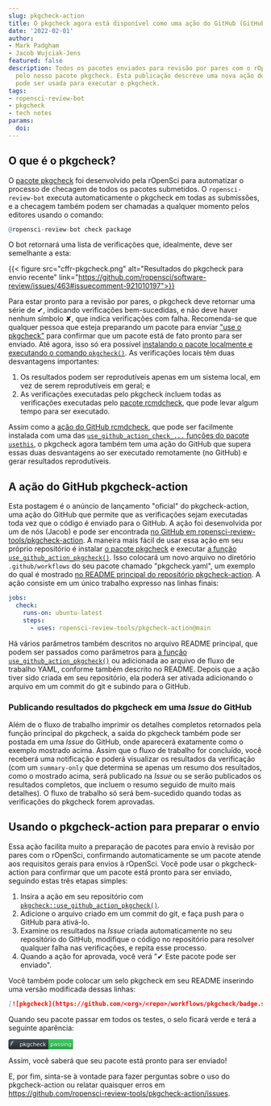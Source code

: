 ```yaml
---
slug: pkgcheck-action
title: O pkgcheck agora está disponível como uma ação do GitHub (GitHub Action)!
date: '2022-02-01'
author:
- Mark Padgham
- Jacob Wujciak-Jens
featured: false
description: Todos os pacotes enviados para revisão por pares com o rOpenSci são verificados
  pelo nosso pacote pkgcheck. Esta publicação descreve uma nova ação do GitHub (GitHub Action) que
  pode ser usada para executar o pkgcheck.
tags:
- ropensci-review-bot
- pkgcheck
- tech notes
params:
  doi: 
---
```


## O que é o pkgcheck?

O [pacote pkgcheck](https://github.com/ropensci-review-tools/pkgcheck) foi desenvolvido pela rOpenSci para automatizar o processo de checagem de todos os pacotes submetidos.
O `ropensci-review-bot` executa automaticamente o pkgcheck em todas as submissões, e a checagem também podem ser chamadas a qualquer momento pelos editores usando o comando:

```r
@ropensci-review-bot check package
```

O bot retornará uma lista de verificações que, idealmente, deve ser semelhante a esta:

{{< figure src="cffr-pkgcheck.png" alt="Resultados do pkgcheck para envio recente"  link="https://github.com/ropensci/software-review/issues/463#issuecomment-921010197">}}

Para estar pronto para a revisão por pares, o pkgcheck deve retornar uma série de ✔, indicando verificações bem-sucedidas, e não deve haver nenhum símbolo ✘, que indica verificações com falha. Recomenda-se que qualquer pessoa que esteja preparando um pacote para enviar ["use o pkgcheck"](https://devguide.ropensci.org/authors-guide.html) para confirmar que um pacote está de fato pronto para ser enviado. Até agora, isso só era possível [instalando o pacote localmente e executando o comando `pkgcheck()`](https://devguide.ropensci.org/authors-guide.html). As verificações locais têm duas desvantagens importantes:

1. Os resultados podem ser reprodutíveis apenas em um sistema local, em vez de serem reprodutíveis em geral; e
2. As verificações executadas pelo pkgcheck incluem todas as verificações executadas pelo [pacote rcmdcheck](https://r-lib.github.io/rcmdcheck/), que pode levar algum tempo para ser executado.

Assim como a [ação do GitHub rcmdcheck](https://github.com/r-lib/actions/blob/v2-branch/examples/check-standard.yaml), que pode ser facilmente instalada com uma das [`use_github_action_check_...` funções do pacote `usethis`](https://usethis.r-lib.org/reference/github_actions.html), o pkgcheck agora também tem uma ação do GitHub que supera essas duas desvantagens ao ser executado remotamente (no GitHub) e gerar resultados reprodutíveis.

## A ação do GitHub pkgcheck-action 

Esta postagem é o anúncio de lançamento "oficial" do pkgcheck-action, uma ação do GitHub que permite que as verificações sejam executadas toda vez que o código é enviado para o GitHub. A ação foi desenvolvida por um de nós (Jacob) e pode ser encontrada [no GitHub em ropensci-review-tools/pkgcheck-action](https://github.com/ropensci-review-tools/pkgcheck-action). A maneira mais fácil de usar essa ação em seu próprio repositório é instalar [o pacote pkgcheck](https://docs.ropensci.org/pkgcheck/#installation) e executar [a função `use_github_action_pkgcheck()`](https://docs.ropensci.org/pkgcheck/reference/use_github_action_pkgcheck.html). Isso colocará um novo arquivo no diretório `.github/workflows` do seu pacote chamado "pkgcheck.yaml", um exemplo do qual é mostrado [no README principal do repositório pkgcheck-action](https://github.com/ropensci-review-tools/pkgcheck-action#usage). A ação consiste em um único trabalho expresso nas linhas finais:

```yaml
jobs:
  check:
    runs-on: ubuntu-latest
    steps:
      - uses: ropensci-review-tools/pkgcheck-action@main
```

Há vários parâmetros também descritos no arquivo README principal, que podem ser passados como parâmetros para [a função `use_github_action_pkgcheck()`](https://docs.ropensci.org/pkgcheck/reference/use_github_action_pkgcheck.html) ou adicionada ao arquivo de fluxo de trabalho YAML, conforme também descrito no README. Depois que a ação tiver sido criada em seu repositório, ela poderá ser ativada adicionando o arquivo em um commit do git e subindo para o GitHub.

### Publicando resultados do pkgcheck em uma *Issue* do GitHub

Além de o fluxo de trabalho imprimir os detalhes completos retornados pela função principal do pkgcheck, a saída do pkgcheck também pode ser postada em uma *Issue* do GitHub, onde aparecerá exatamente como o exemplo mostrado acima. Assim que o fluxo de trabalho for concluído, você receberá uma notificação e poderá visualizar os resultados da verificação (com um `summary-only` que determina se apenas um resumo dos resultados, como o mostrado acima, será publicado na *Issue* ou se serão publicados os resultados completos, que incluem o resumo seguido de muito mais detalhes). O fluxo de trabalho só será bem-sucedido quando todas as verificações do pkgcheck forem aprovadas.

## Usando o pkgcheck-action para preparar o envio

Essa ação facilita muito a preparação de pacotes para envio à revisão por pares com o rOpenSci, confirmando automaticamente se um pacote atende aos requisitos gerais para envios à rOpenSci. Você pode usar o pkgcheck-action para confirmar que um pacote está pronto para ser enviado, seguindo estas três etapas simples:

1. Insira a ação em seu repositório com [`pkgcheck::use_github_action_pkgcheck()`](https://docs.ropensci.org/pkgcheck/reference/use_github_action_pkgcheck.html).
2. Adicione o arquivo criado em um commit do git, e faça push para o GitHub para ativá-lo.
3. Examine os resultados na *Issue* criada automaticamente no seu repositório do GitHub, modifique o código no repositório para resolver qualquer falha nas verificações, e repita esse processo.
4. Quando a ação for aprovada, você verá "✔ Este pacote pode ser enviado".

Você também pode colocar um selo pkgcheck em seu README inserindo uma versão modificada dessas linhas:

```md
[![pkgcheck](https://github.com/<org>/<repo>/workflows/pkgcheck/badge.svg)](https://github.com/<org>/<repo>/actions?query=workflow%3Apkgcheck)
```

Quando seu pacote passar em todos os testes, o selo ficará verde e terá a seguinte aparência:

<svg xmlns="http://www.w3.org/2000/svg" width="128" height="20">
  <defs>
    <linearGradient id="workflow-fill" x1="50%" y1="0%" x2="50%" y2="100%">
      <stop stop-color="#444D56" offset="0%"></stop>
      <stop stop-color="#24292E" offset="100%"></stop>
    </linearGradient>
    <linearGradient id="state-fill" x1="50%" y1="0%" x2="50%" y2="100%">
      <stop stop-color="#34D058" offset="0%"></stop>
      <stop stop-color="#28A745" offset="100%"></stop>
    </linearGradient>
  </defs>
  <g fill="none" fill-rule="evenodd">
    <g font-family="&#39;DejaVu Sans&#39;,Verdana,Geneva,sans-serif" font-size="11">
      <path id="workflow-bg" d="M0,3 C0,1.3431 1.3552,0 3.02702703,0 L102,0 L102,20 L3.02702703,20 C1.3552,20 0,18.6569 0,17 L0,3 Z" fill="url(#workflow-fill)" fill-rule="nonzero"></path>
      <text fill="#010101" fill-opacity=".3">
        <tspan x="22.1981982" y="15">pkgcheck</tspan>
      </text>
      <text fill="#FFFFFF">
        <tspan x="22.1981982" y="14">pkgcheck</tspan>
      </text>
    </g>
    <g transform="translate(79)" font-family="&#39;DejaVu Sans&#39;,Verdana,Geneva,sans-serif" font-size="11">
      <path d="M0 0h46.939C48.629 0 50 1.343 50 3v14c0 1.657-1.37 3-3.061 3H0V0z" id="state-bg" fill="url(#state-fill)" fill-rule="nonzero"></path>
      <text fill="#010101" fill-opacity=".3">
        <tspan x="4" y="15">passing</tspan>
      </text>
      <text fill="#FFFFFF">
        <tspan x="4" y="14">passing</tspan>
      </text>
    </g>
    <path fill="#959DA5" d="M11 3c-3.868 0-7 3.132-7 7a6.996 6.996 0 0 0 0 4.786 6.641c.35.062.482-.148.482-.332 0-.166-.01-.718-.01-1.304-1.758.324-2.213-.429-2.353-.822-.079-.202-.42-.823-.717-.99-.245-.13-.595-.454-.01-.463.552-.009.946.508 1.077.718.63 1.058 1.636.76 2.039.577.061-.455.245-.761.446-.936-1.557-.175-3.185-.779-3.185-3.456 0-.762.271-1.392.718-1.882-.07-.175-.315-.892.07-1.855 0 0 .586-.183 1.925.718a6.5 6.5 0 0 1 1.75-.236 6.5 6.5 0 0 1 1.75.236c1.338-.91 1.925-.718 1.925-.718.385.963.14 1.68.07 1.855.446.49.717 1.112.717 1.882 0 2.686-1.636 3.28-3.194 3.456.254.219.473.639.473 1.295 0 .936-.009 1.689-.009 1.925 0 .184.131.402.481.332A7.011 7.011 0 0 0 18 10c0-3.867-3.133-7-7-7z"></path>
  </g>
</svg>

Assim, você saberá que seu pacote está pronto para ser enviado!

E, por fim, sinta-se à vontade para fazer perguntas sobre o uso do pkgcheck-action ou relatar quaisquer erros em <https://github.com/ropensci-review-tools/pkgcheck-action/issues>.


